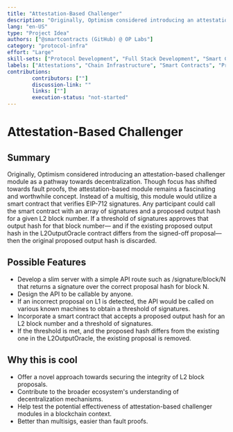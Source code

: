 ```yaml
---
title: "Attestation-Based Challenger"
description: "Originally, Optimism considered introducing an attestation-based challenger module as a pathway towards decentralization. Though focus has shifted towards fault proofs, the attestation-based module remains a fascinating and worthwhile concept. Instead of a multisig, this module would utilize a smart contract that verifies EIP-712 signatures. "
lang: "en-US"
type: "Project Idea"
authors: ["@smartcontracts (GitHub) @ OP Labs"]
category: "protocol-infra"
effort: "Large"
skill-sets: ["Protocol Development", "Full Stack Development", "Smart Contract Development"]
labels: ["Attestations", "Chain Infrastructure", "Smart Contracts", "Protocol"]
contributions: 
        contributors: [""]
        discussion-link: ""
        links: [""]
        execution-status: "not-started"
---
```


# Attestation-Based Challenger

## Summary

Originally, Optimism considered introducing an attestation-based challenger module as a pathway towards decentralization. Though focus has shifted towards fault proofs, the attestation-based module remains a fascinating and worthwhile concept. Instead of a multisig, this module would utilize a smart contract that verifies EIP-712 signatures. Any participant could call the smart contract with an array of signatures and a proposed output hash for a given L2 block number. If a threshold of signatures approves that output hash for that block number— and if the existing proposed output hash in the L2OutputOracle contract differs from the signed-off proposal—then the original proposed output hash is discarded.

## Possible Features

- Develop a slim server with a simple API route such as /signature/block/N that returns a signature over the correct proposal hash for block N.
- Design the API to be callable by anyone.
- If an incorrect proposal on L1 is detected, the API would be called on various known machines to obtain a threshold of signatures.
- Incorporate a smart contract that accepts a proposed output hash for an L2 block number and a threshold of signatures.
- If the threshold is met, and the proposed hash differs from the existing one in the L2OutputOracle, the existing proposal is removed.

## Why this is cool

- Offer a novel approach towards securing the integrity of L2 block proposals.
- Contribute to the broader ecosystem's understanding of decentralization mechanisms.
- Help test the potential effectiveness of attestation-based challenger modules in a blockchain context.
- Better than multisigs, easier than fault proofs.
